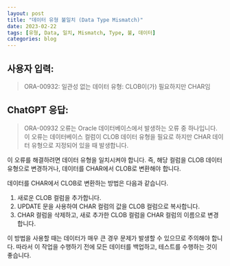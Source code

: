 ```yaml
---
layout: post
title: "데이터 유형 불일치 (Data Type Mismatch)"
date: 2023-02-22
tags: [유형, Data, 일치, Mismatch, Type, 불, 데이터]
categories: blog
---
```


## 사용자 입력:
> ORA-00932: 일관성 없는 데이터 유형: CLOB이(가) 필요하지만 CHAR임

## ChatGPT 응답:
> ORA-00932 오류는 Oracle 데이터베이스에서 발생하는 오류 중 하나입니다. 이 오류는 데이터베이스 컬럼이 CLOB 데이터 유형을 필요로 하지만 CHAR 데이터 유형으로 지정되어 있을 때 발생합니다.

이 오류를 해결하려면 데이터 유형을 일치시켜야 합니다. 즉, 해당 컬럼을 CLOB 데이터 유형으로 변경하거나, 데이터를 CHAR에서 CLOB로 변환해야 합니다.

데이터를 CHAR에서 CLOB로 변환하는 방법은 다음과 같습니다.

1. 새로운 CLOB 컬럼을 추가합니다.
2. UPDATE 문을 사용하여 CHAR 컬럼의 값을 CLOB 컬럼으로 복사합니다.
3. CHAR 컬럼을 삭제하고, 새로 추가한 CLOB 컬럼을 CHAR 컬럼의 이름으로 변경합니다.

이 방법을 사용할 때는 데이터가 매우 큰 경우 문제가 발생할 수 있으므로 주의해야 합니다. 따라서 이 작업을 수행하기 전에 모든 데이터를 백업하고, 테스트를 수행하는 것이 좋습니다.

